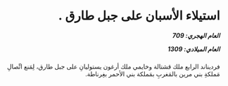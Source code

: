 <h1 dir="rtl">استيلاء الأسبان على جبل طارق .</h1>

<h5 dir="rtl">العام الهجري:  709

العام الميلادي: 1309

</h5>

<p dir="rtl">فرديناند الرابع ملك قشتالة وخايمي ملك أرغون يستوليانِ على جبل طارق، لِمَنع اتِّصالِ مَملكةِ بني مرين بالمَغربِ بمَملكة بني الأحمر بغِرناطة.</p></br>
